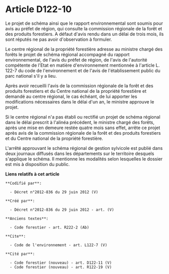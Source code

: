 # Article D122-10

Le projet de schéma ainsi que le rapport environnemental sont soumis pour avis au préfet de région, qui consulte la
commission régionale de la forêt et des produits forestiers. A défaut d'avis rendu dans un délai de trois mois, ils sont
réputés ne pas avoir d'observation à formuler. 

Le centre régional de la propriété forestière adresse au ministre chargé des forêts le projet de schéma régional accompagné
du rapport environnemental, de l'avis du préfet de région, de l'avis de l'autorité compétente de l'Etat en matière
d'environnement mentionnée à l'article L. 122-7 du code de l'environnement et de l'avis de l'établissement public du parc
national s'il y a lieu. 

Après avoir recueilli l'avis de la commission régionale de la forêt et des produits forestiers et du Centre national de la
propriété forestière et demandé au centre régional, le cas échéant, de lui apporter les modifications nécessaires dans le
délai d'un an, le ministre approuve le projet. 

Si le centre régional n'a pas établi ou rectifié un projet de schéma régional dans le délai prescrit à l'alinéa précédent, le
ministre chargé des forêts, après une mise en demeure restée quatre mois sans effet, arrête ce projet après avis de la
commission régionale de la forêt et des produits forestiers et du Centre national de la propriété forestière. 

L'arrêté approuvant le schéma régional de gestion sylvicole est publié dans deux journaux diffusés dans les départements sur
le territoire desquels s'applique le schéma. Il mentionne les modalités selon lesquelles le dossier est mis à disposition du
public.

**Liens relatifs à cet article**

	**Codifié par**:

	  - Décret n°2012-836 du 29 juin 2012 (V)

	**Créé par**:

	  - Décret n°2012-836 du 29 juin 2012 - art. (V)

	**Anciens textes**:

	  - Code forestier - art. R222-2 (Ab)

	**Cite**:

	  - Code de l'environnement - art. L122-7 (V)

	**Cité par**:

	  - Code forestier (nouveau) - art. D122-11 (V)
	  - Code forestier (nouveau) - art. R122-19 (V)
